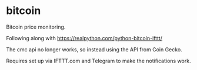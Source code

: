# bitcoin
Bitcoin price monitoring.

Following along with https://realpython.com/python-bitcoin-ifttt/

The cmc api no longer works, so instead using the API from Coin Gecko.

Requires set up via IFTTT.com and Telegram to make the notifications work. 
